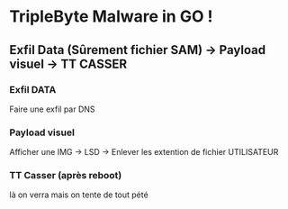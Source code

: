 # TripleByte Malware in GO !

## Exfil Data (Sûrement fichier SAM) -> Payload visuel -> TT CASSER


### Exfil DATA  

Faire une exfil par DNS

### Payload visuel
Afficher une IMG -> LSD -> Enlever les extention de fichier UTILISATEUR

### TT Casser (après reboot)

là on verra mais on tente de tout pété 


